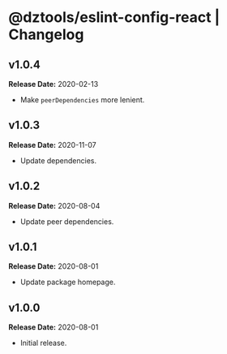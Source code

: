 # @dztools/eslint-config-react | Changelog

## v1.0.4

**Release Date:** 2020-02-13

* Make `peerDependencies` more lenient.

## v1.0.3

**Release Date:** 2020-11-07

* Update dependencies.

## v1.0.2

**Release Date:** 2020-08-04

* Update peer dependencies.

## v1.0.1

**Release Date:** 2020-08-01

* Update package homepage.

## v1.0.0

**Release Date:** 2020-08-01

* Initial release.
